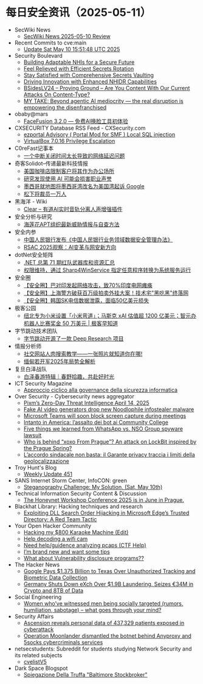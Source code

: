 # 每日安全资讯（2025-05-11）

- SecWiki News
  - [SecWiki News 2025-05-10 Review](http://www.sec-wiki.com/?2025-05-10)
- Recent Commits to cve:main
  - [Update Sat May 10 15:51:48 UTC 2025](https://github.com/trickest/cve/commit/67f16d3e557569b89c636c41d25e3050b7f9c972)
- Security Boulevard
  - [Building Adaptable NHIs for a Secure Future](https://securityboulevard.com/2025/05/building-adaptable-nhis-for-a-secure-future/?utm_source=rss&utm_medium=rss&utm_campaign=building-adaptable-nhis-for-a-secure-future)
  - [Feel Relieved with Efficient Secrets Rotation](https://securityboulevard.com/2025/05/feel-relieved-with-efficient-secrets-rotation/?utm_source=rss&utm_medium=rss&utm_campaign=feel-relieved-with-efficient-secrets-rotation)
  - [Stay Satisfied with Comprehensive Secrets Vaulting](https://securityboulevard.com/2025/05/stay-satisfied-with-comprehensive-secrets-vaulting/?utm_source=rss&utm_medium=rss&utm_campaign=stay-satisfied-with-comprehensive-secrets-vaulting)
  - [Driving Innovation with Enhanced NHIDR Capabilities](https://securityboulevard.com/2025/05/driving-innovation-with-enhanced-nhidr-capabilities/?utm_source=rss&utm_medium=rss&utm_campaign=driving-innovation-with-enhanced-nhidr-capabilities)
  - [BSidesLV24 – Proving Ground – Are You Content With Our Current Attacks On Content-Type?](https://securityboulevard.com/2025/05/bsideslv24-proving-ground-are-you-content-with-our-current-attacks-on-content-type/?utm_source=rss&utm_medium=rss&utm_campaign=bsideslv24-proving-ground-are-you-content-with-our-current-attacks-on-content-type)
  - [MY TAKE: Beyond agentic AI mediocrity — the real disruption is empowering the disenfranchised](https://securityboulevard.com/2025/05/my-take-beyond-agentic-ai-mediocrity-the-real-disruption-is-empowering-the-disenfranchised/?utm_source=rss&utm_medium=rss&utm_campaign=my-take-beyond-agentic-ai-mediocrity-the-real-disruption-is-empowering-the-disenfranchised)
- obaby@mars
  - [FaceFusion 3.2.0 — 免费AI换脸工具初体验](https://h4ck.org.cn/2025/05/20613)
- CXSECURITY Database RSS Feed - CXSecurity.com
  - [ezportal Advisory ( Portal Mod for SMF ) Local SQL injection](https://cxsecurity.com/issue/WLB-2025050029)
  - [VirtualBox 7.0.16 Privilege Escalation](https://cxsecurity.com/issue/WLB-2025050028)
- C0reFast记事本
  - [一个中断关闭时间太长导致的网络延迟问题](https://www.ichenfu.com/2025/05/10/a-network-latency-problem/)
- 奇客Solidot–传递最新科技情报
  - [美国咖啡店限制客户将其作为办公场所](https://www.solidot.org/story?sid=81255)
  - [研究发现使用 AI 可能会损害职业声誉](https://www.solidot.org/story?sid=81254)
  - [墨西哥就地图将墨西哥湾改名为美国湾起诉 Google](https://www.solidot.org/story?sid=81253)
  - [松下将裁员一万人](https://www.solidot.org/story?sid=81252)
- 黑海洋 - Wiki
  - [Clear – 有道AI实时音轨分离人声增强插件](https://blog.upx8.com/4795)
- 安全分析与研究
  - [海莲花APT组织最新威胁情报与自查方法](https://mp.weixin.qq.com/s?__biz=MzA4ODEyODA3MQ==&mid=2247491889&idx=1&sn=4efcb85fe28188d65d3eb4f14e72568d&subscene=0)
- 安全内参
  - [中国人民银行发布《中国人民银行业务领域数据安全管理办法》](https://mp.weixin.qq.com/s?__biz=MzI4NDY2MDMwMw==&mid=2247514323&idx=1&sn=ce44d392b066384c12df798415840815&subscene=0)
  - [RSAC 2025观察：AI变革与网安新方向](https://mp.weixin.qq.com/s?__biz=MzI4NDY2MDMwMw==&mid=2247514323&idx=2&sn=0fdd582d13c81ead480d63bfdeb094df&subscene=0)
- dotNet安全矩阵
  - [.NET 总第 71 期红队武器库和资源汇总](https://mp.weixin.qq.com/s?__biz=MzUyOTc3NTQ5MA==&mid=2247499630&idx=1&sn=2e57177a5269e7d30c707ac984e06efd&subscene=0)
  - [权限维持，通过 Sharp4WinService 指定任意程序转换为系统服务运行](https://mp.weixin.qq.com/s?__biz=MzUyOTc3NTQ5MA==&mid=2247499630&idx=3&sn=d4c02cb9fbec769d4d19c9f4f597c281&subscene=0)
- 安全圈
  - [【安全圈】巴对印发起网络攻击，致70%印度电网瘫痪](https://mp.weixin.qq.com/s?__biz=MzIzMzE4NDU1OQ==&mid=2652069539&idx=1&sn=47186144889abe1d7eaf7859bc450d16&subscene=0)
  - [【安全圈】上海警方破获百万级拍卖外挂大案！技术宅"黑吃黑"终落网](https://mp.weixin.qq.com/s?__biz=MzIzMzE4NDU1OQ==&mid=2652069539&idx=2&sn=8896e1ea9993ba423e0c73a299efb260&subscene=0)
  - [【安全圈】韩国SK电信数据泄露，面临50亿美元损失](https://mp.weixin.qq.com/s?__biz=MzIzMzE4NDU1OQ==&mid=2652069539&idx=3&sn=abef3ca33a556543e64cab006a22eaca&subscene=0)
- 极客公园
  - [纽北专为小米设置「小米弯道」；马斯克 xAI 估值超 1200 亿美元；智元办机器人比赛奖金 50 万美元 | 极客早知道](https://mp.weixin.qq.com/s?__biz=MTMwNDMwODQ0MQ==&mid=2653079016&idx=1&sn=3353ecf34eeb9f4229e7b6fe641d613a&subscene=0)
- 字节跳动技术团队
  - [字节跳动开源了一款 Deep Research 项目](https://mp.weixin.qq.com/s?__biz=MzI1MzYzMjE0MQ==&mid=2247514437&idx=1&sn=40e33cc3912eed14e0807d09689574d5&subscene=0)
- 情报分析师
  - [社交网站人肉搜索教学——一张照片就知道你在哪!](https://mp.weixin.qq.com/s?__biz=MzA3Mjc1MTkwOA==&mid=2650560920&idx=1&sn=23a00d6aa7accbbd4f8a31f9a0c124ea&subscene=0)
  - [缅甸若开军2025年局势全解析](https://mp.weixin.qq.com/s?__biz=MzA3Mjc1MTkwOA==&mid=2650560920&idx=2&sn=e9cd8545687160c1b1063e5a1f10a239&subscene=0)
- 复旦白泽战队
  - [白泽春游特辑｜春野拾趣，共赴好时光](https://mp.weixin.qq.com/s?__biz=MzU4NzUxOTI0OQ==&mid=2247494630&idx=1&sn=692bfdbfee50a42f4a878522bf572352&subscene=0)
- ICT Security Magazine
  - [Approccio ciclico alla governance della sicurezza informatica](https://www.ictsecuritymagazine.com/notizie/governance-della-sicurezza-informatica/)
- Over Security - Cybersecurity news aggregator
  - [Pixm’s Zero-Day Threat Intelligence April 14, 2025](https://pixmsecurity.com/blog/blog/pixms-zero-day-threat-intelligence-april-14-2025-2/)
  - [Fake AI video generators drop new Noodlophile infostealer malware](https://www.bleepingcomputer.com/news/security/fake-ai-video-generators-drop-new-noodlophile-infostealer-malware/)
  - [Microsoft Teams will soon block screen capture during meetings](https://www.bleepingcomputer.com/news/microsoft/microsoft-teams-will-soon-block-screen-capture-during-meetings/)
  - [Intanto in America: l’assalto dei bot ai Community College](https://www.insicurezzadigitale.com/intanto-in-america-lassalto-dei-bot-ai-community-college/)
  - [Five things we learned from WhatsApp vs. NSO Group spyware lawsuit](https://techcrunch.com/2025/05/10/five-things-we-learned-from-whatsapp-vs-nso-group-spyware-lawsuit/)
  - [Who is behind “xoxo From Prague”? An attack on LockBit inspired by the Prague Spring?](https://www.suspectfile.com/who-is-behind-from-prague-an-attack-on-lockbit-inspired-by-the-prague-spring/)
  - [L’accordo sindacale non basta: il Garante privacy traccia i limiti della geolocalizzazione](https://www.cybersecurity360.it/news/laccordo-sindacale-non-basta-il-garante-privacy-traccia-i-limiti-della-geolocalizzazione/)
- Troy Hunt's Blog
  - [Weekly Update 451](https://www.troyhunt.com/weekly-update-451/)
- SANS Internet Storm Center, InfoCON: green
  - [Steganography Challenge: My Solution, (Sat, May 10th)](https://isc.sans.edu/diary/rss/31912)
- Technical Information Security Content & Discussion
  - [The Honeynet Workshop Conference 2025 is in June in Prague.](https://www.reddit.com/r/netsec/comments/1kjjueq/the_honeynet_workshop_conference_2025_is_in_june/)
- Blackhat Library: Hacking techniques and research
  - [Exploiting DLL Search Order Hijacking in Microsoft Edge’s Trusted Directory: A Red Team Tactic](https://www.reddit.com/r/blackhat/comments/1kjbknm/exploiting_dll_search_order_hijacking_in/)
- Your Open Hacker Community
  - [Hacking my $800 Karaoke Machine (Edit)](https://www.reddit.com/r/HowToHack/comments/1kjm9fg/hacking_my_800_karaoke_machine_edit/)
  - [Help decoding a wifi cam](https://www.reddit.com/r/HowToHack/comments/1kjnfbl/help_decoding_a_wifi_cam/)
  - [Need help/guidence analyzing pcaps (CTF Help)](https://www.reddit.com/r/HowToHack/comments/1kjn0om/need_helpguidence_analyzing_pcaps_ctf_help/)
  - [I’m brand new and want some tips](https://www.reddit.com/r/HowToHack/comments/1kj8h2q/im_brand_new_and_want_some_tips/)
  - [What about Vulnerability disclosure programs??](https://www.reddit.com/r/HowToHack/comments/1kj6crg/what_about_vulnerability_disclosure_programs/)
- The Hacker News
  - [Google Pays $1.375 Billion to Texas Over Unauthorized Tracking and Biometric Data Collection](https://thehackernews.com/2025/05/google-pays-1375-billion-to-texas-over.html)
  - [Germany Shuts Down eXch Over $1.9B Laundering, Seizes €34M in Crypto and 8TB of Data](https://thehackernews.com/2025/05/germany-shuts-down-exch-over-19b.html)
- Social Engineering
  - [Women who’ve witnessed men being socially targeted (rumors, humiliation, sabotage) – what goes through your mind?](https://www.reddit.com/r/SocialEngineering/comments/1kjivzv/women_whove_witnessed_men_being_socially_targeted/)
- Security Affairs
  - [Ascension reveals personal data of 437,329 patients exposed in cyberattack](https://securityaffairs.com/177676/data-breach/ascension-reveals-personal-data-of-437329-patients-exposed-in-cyberattack.html)
  - [Operation Moonlander dismantled the botnet behind Anyproxy and 5socks cybercriminals services](https://securityaffairs.com/177664/malware/operation-moonlander-dismantled-the-botnet-behind-anyproxy-and-5socks-cybercriminals-services.html)
- netsecstudents: Subreddit for students studying Network Security and its related subjects
  - [cvelistV5](https://www.reddit.com/r/netsecstudents/comments/1kjmlw2/cvelistv5/)
- Dark Space Blogspot
  - [Spiegazione Della Truffa "Baltimore Stockbroker"](http://darkwhite666.blogspot.com/2025/05/spiegazione-della-truffa-baltimore.html)
